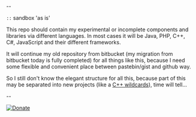 
--

`::` sandbox 'as is' 

This repo should contain my experimental or incomplete components and libraries via different languages. 
In most cases it will be Java, PHP, C++, C#, JavaScript and their different frameworks.

It will continue my old repository from bitbucket (my migration from bitbucket today is fully completed) for all things like this, because I need some flexible and convenient place between pastebin/gist and github way.

So I still don't know the elegant structure for all this, because part of this may be separated into new projects (like a [C++ wildcards](https://github.com/3F/regXwild)), time will tell...

--

[![Donate](https://www.paypalobjects.com/en_US/i/btn/btn_donate_SM.gif)](https://www.paypal.com/cgi-bin/webscr?cmd=_donations&business=entry%2ereg%40gmail%2ecom&lc=US&item_name=3F%2dOpenSource%20%5b%20github%2ecom%2f3F&currency_code=USD&bn=PP%2dDonationsBF%3abtn_donate_SM%2egif%3aNonHosted)